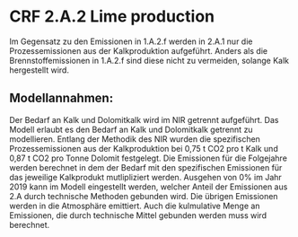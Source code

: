 # CRF 2.A.2 Lime production

Im Gegensatz zu den Emissionen in 1.A.2.f werden in 2.A.1 nur die Prozessemissionen aus der Kalkproduktion aufgeführt. Anders als die Brennstoffemissionen in 1.A.2.f sind diese nicht zu vermeiden, solange Kalk hergestellt wird.

## Modellannahmen:

Der Bedarf an Kalk und Dolomitkalk wird im NIR getrennt aufgeführt.
Das Modell erlaubt es den Bedarf an Kalk und Dolomitkalk getrennt zu modellieren.
Entlang der Methodik des NIR wurden die spezifischen Prozessemissionen aus der Kalkproduktion bei 0,75 t CO2 pro t Kalk und 0,87 t CO2 pro Tonne Dolomit festgelegt.
Die Emissionen für die Folgejahre werden berechnet in dem der Bedarf mit den spezifischen Emissionen für das jeweilige Kalkprodukt mutlipliziert werden.
Ausgehen von 0% im Jahr 2019 kann im Modell eingestellt werden, welcher Anteil der Emissionen aus 2.A durch technische Methoden gebunden wird.
Die übrigen Emissionen werden in die Atmosphäre emittiert. Auch die kulmulative Menge an Emissionen, die durch technische Mittel gebunden werden muss wird berechnet.
